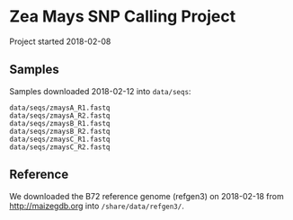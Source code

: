 # Zea Mays SNP Calling Project
Project started 2018-02-08


## Samples
Samples downloaded 2018-02-12 into `data/seqs`:

	data/seqs/zmaysA_R1.fastq
	data/seqs/zmaysA_R2.fastq
	data/seqs/zmaysB_R1.fastq
	data/seqs/zmaysB_R2.fastq
	data/seqs/zmaysC_R1.fastq
	data/seqs/zmaysC_R2.fastq

## Reference

We downloaded the B72 reference genome (refgen3) on 2018-02-18 from
http://maizegdb.org into `/share/data/refgen3/`.


